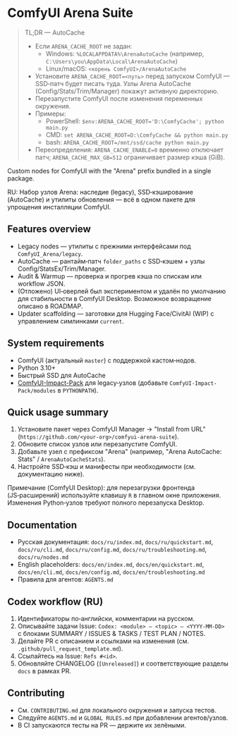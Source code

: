 # ComfyUI Arena Suite

> TL;DR — AutoCache
> - Если `ARENA_CACHE_ROOT` не задан:
>   - Windows: `%LOCALAPPDATA%\ArenaAutoCache` (например, `C:\Users\you\AppData\Local\ArenaAutoCache`)
>   - Linux/macOS: `<корень ComfyUI>/ArenaAutoCache`
> - Установите `ARENA_CACHE_ROOT=<путь>` перед запуском ComfyUI — SSD‑патч будет писать туда. Узлы Arena AutoCache (Config/Stats/Trim/Manager) покажут активную директорию.
> - Перезапустите ComfyUI после изменения переменных окружения.
> - Примеры:
>   - PowerShell: `$env:ARENA_CACHE_ROOT='D:\ComfyCache'; python main.py`
>   - CMD: `set ARENA_CACHE_ROOT=D:\ComfyCache && python main.py`
>   - bash: `ARENA_CACHE_ROOT=/mnt/ssd/cache python main.py`
> - Переопределения: `ARENA_CACHE_ENABLE=0` временно отключает патч; `ARENA_CACHE_MAX_GB=512` ограничивает размер кэша (GiB).

Custom nodes for ComfyUI with the "Arena" prefix bundled in a single package.

RU: Набор узлов Arena: наследие (legacy), SSD‑кэширование (AutoCache) и утилиты обновления — всё в одном пакете для упрощения инсталляции ComfyUI.

## Features overview
- Legacy nodes — утилиты с прежними интерфейсами под `ComfyUI_Arena/legacy`.
- AutoCache — рантайм‑патч `folder_paths` с SSD‑кэшем + узлы Config/StatsEx/Trim/Manager.
- Audit & Warmup — проверка и прогрев кэша по спискам или workflow JSON.
- (Отложено) UI‑оверлей был экспериментом и удалён по умолчанию для стабильности в ComfyUI Desktop. Возможное возвращение описано в ROADMAP.
- Updater scaffolding — заготовки для Hugging Face/CivitAI (WIP) с управлением симлинками `current`.

## System requirements
- ComfyUI (актуальный `master`) с поддержкой кастом‑нодов.
- Python 3.10+
- Быстрый SSD для AutoCache
- [ComfyUI-Impact-Pack](https://github.com/ltdrdata/ComfyUI-Impact-Pack) для legacy‑узлов (добавьте `ComfyUI-Impact-Pack/modules` в `PYTHONPATH`).

## Quick usage summary
1. Установите пакет через ComfyUI Manager → "Install from URL" (`https://github.com/<your-org>/comfyui-arena-suite`).
2. Обновите список узлов или перезапустите ComfyUI.
3. Добавьте узел с префиксом "Arena" (например, "Arena AutoCache: Stats" / `ArenaAutoCacheStats`).
4. Настройте SSD‑кэш и манифесты при необходимости (см. документацию ниже).

Примечание (ComfyUI Desktop): для перезагрузки фронтенда (JS‑расширений) используйте клавишу `R` в главном окне приложения. Изменения Python‑узлов требуют полного перезапуска Desktop.

## Documentation
- Русская документация: `docs/ru/index.md`, `docs/ru/quickstart.md`, `docs/ru/cli.md`, `docs/ru/config.md`, `docs/ru/troubleshooting.md`, `docs/ru/nodes.md`
- English placeholders: `docs/en/index.md`, `docs/en/quickstart.md`, `docs/en/cli.md`, `docs/en/config.md`, `docs/en/troubleshooting.md`
- Правила для агентов: `AGENTS.md`

## Codex workflow (RU)
1. Идентификаторы по‑английски, комментарии на русском.
2. Описывайте задачи Issue: `Codex: <module> — <topic> — <YYYY-MM-DD>` с блоками SUMMARY / ISSUES & TASKS / TEST PLAN / NOTES.
3. Делайте PR с описанием и ссылками на изменения (см. `.github/pull_request_template.md`).
4. Ссылайтесь на Issue: `Refs #<id>`.
5. Обновляйте CHANGELOG (`[Unreleased]`) и соответствующие разделы `docs` в рамках PR.

## Contributing
- См. `CONTRIBUTING.md` для локального окружения и запуска тестов.
- Следуйте `AGENTS.md` и `GLOBAL RULES.md` при добавлении агентов/узлов.
- В CI запускаются тесты на PR — держите их зелёными.
